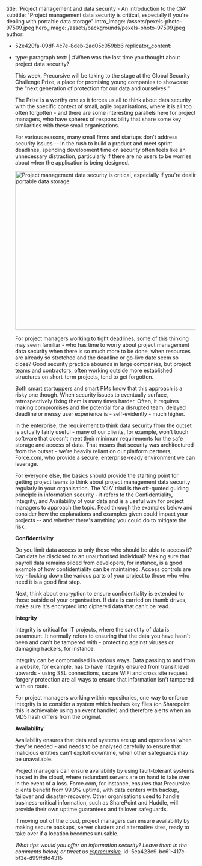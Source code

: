 title: 'Project management and data security - An introduction to the CIA'
subtitle: "Project management data security is critical, especially if you're dealing with portable data storage"
intro_image: /assets/pexels-photo-97509.jpeg
hero_image: /assets/backgrounds/pexels-photo-97509.jpeg
author:
  - 52e420fa-09df-4c7e-8deb-2ad05c059bb6
replicator_content:
  - 
    type: paragraph
    text: |
      #When was the last time you thought about project data security?
      
      This week, Precursive will be taking to the stage at the Global Security Challenge Prize, a place for promising young companies to showcase the "next generation of protection for our data and ourselves."
      
      The Prize is a worthy one as it forces us all to think about data security with the specific context of small, agile organisations, where it is all too often forgotten - and there are some interesting parallels here for project managers, who have spheres of responsibility that share some key similarities with these small organisations.
      
      For various reasons, many small firms and startups don't address security issues -- in the rush to build a product and meet sprint deadlines, spending development time on security often feels like an unnecessary distraction, particularly if there are no users to be worries about when the application is being designed.
      
      <img class=" wp-image-461 " alt="Project management data security is critical, especially if you're dealing with portable data storage" src="https://www.precursive.com/assets/media/1155466_18134847-1024x768.jpg" width="564" height="423" />
      
      
      For project managers working to tight deadlines, some of this thinking may seem familiar - who has time to worry about project management data security when there is so much more to be done, when resources are already so stretched and the deadline or go-live date seem so close? Good security practice abounds in large companies, but project teams and contractors, often working outside more established structures on short-term projects, tend to get forgotten.
      
      Both smart startuppers and smart PMs know that this approach is a risky one though. When security issues to eventually surface, retrospectively fixing them is many times harder. Often, it requires making compromises and the potential for a disrupted team, delayed deadline or messy user experience is - self-evidently - much higher.
      
      In the enterprise, the requirement to think data security from the outset is actually fairly useful - many of our clients, for example, won't touch software that doesn't meet their minimum requirements for the safe storage and access of data. That means that security was architectured from the outset - we're heavily reliant on our platform partners, Force.com, who provide a secure, enterprise-ready environment we can leverage.
      
      For everyone else, the basics should provide the starting point for getting project teams to think about project management data security regularly in your organisation. The 'CIA' triad is the oft-quoted guiding principle in information security - it refers to the Confidentiality, Integrity, and Availability of your data and is a useful way for project managers to approach the topic. Read through the examples below and consider how the explanations and examples given could impact your projects -- and whether there's anything you could do to mitigate the risk.
      
      <strong>Confidentiality</strong>
      
      Do you limit data access to only those who should be able to access it? Can data be disclosed to an unauthorised individual? Making sure that payroll data remains siloed from developers, for instance, is a good example of how confidentiality can be maintained. Access controls are key - locking down the various parts of your project to those who who need it is a good first step.
      
      Next, think about encryption to ensure confidentiality is extended to those outside of your organisation. If data is carried on thumb drives, make sure it's encrypted into ciphered data that can't be read.
      
      <strong>Integrity</strong>
      
      Integrity is critical for IT projects, where the sanctity of data is paramount. It normally refers to ensuring that the data you have hasn't been and can't be tampered with - protecting against viruses or damaging hackers, for instance.
      
      Integrity can be compromised in various ways. Data passing to and from a website, for example, has to have integrity ensured from transit level upwards - using SSL connections, secure WiFi and cross site request forgery protection are all ways to ensure that information isn't tampered with en route.
      
      For project managers working within repositories, one way to enforce integrity is to consider a system which hashes key files (on Sharepoint this is achievable using an event handler) and therefore alerts when an MD5 hash differs from the original.
      
      <strong>Availability</strong>
      
      Availability ensures that data and systems are up and operational when they're needed - and needs to be analysed carefully to ensure that malicious entities can't exploit downtime, when other safeguards may be unavailable.
      
      Project managers can ensure availability by using fault-tolerant systems hosted in the cloud, where redundant servers are on hand to take over in the event of a loss. Force.com, for instance, ensures that Precursive clients benefit from 99.9% uptime, with data centers with backup, failover and disaster-recovery. Other organisations used to handle business-critical information, such as SharePoint and Huddle, will provide their own uptime guarantees and failover safeguards.
      
      If moving out of the cloud, project managers can ensure availability by making secure backups, server clusters and alternative sites, ready to take over if a location becomes unusable.
      
      <em>What tips would you offer on information security? Leave them in the comments below, or tweet us <a href="http://twitter.com/precursive">@precursive</a>.</em>
id: 5ea423e9-bc61-417c-bf3e-d99ffdfd4315
